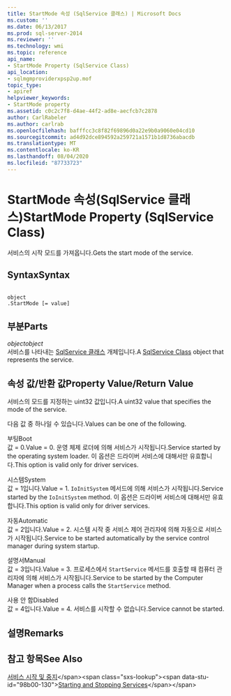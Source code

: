 ```yaml
---
title: StartMode 속성 (SqlService 클래스) | Microsoft Docs
ms.custom: ''
ms.date: 06/13/2017
ms.prod: sql-server-2014
ms.reviewer: ''
ms.technology: wmi
ms.topic: reference
api_name:
- StartMode Property (SqlService Class)
api_location:
- sqlmgmproviderxpsp2up.mof
topic_type:
- apiref
helpviewer_keywords:
- StartMode property
ms.assetid: c0c2c7f8-d4ae-44f2-ad8e-aecfcb7c2878
author: CarlRabeler
ms.author: carlrab
ms.openlocfilehash: bafffcc3c8f82f69896d0a22e9b0a9060e04cd10
ms.sourcegitcommit: ad4d92dce894592a259721a1571b1d8736abacdb
ms.translationtype: MT
ms.contentlocale: ko-KR
ms.lasthandoff: 08/04/2020
ms.locfileid: "87733723"
---
```

# <a name="startmode-property-sqlservice-class"></a><span data-ttu-id="98b00-102">StartMode 속성(SqlService 클래스)</span><span class="sxs-lookup"><span data-stu-id="98b00-102">StartMode Property (SqlService Class)</span></span>
  <span data-ttu-id="98b00-103">서비스의 시작 모드를 가져옵니다.</span><span class="sxs-lookup"><span data-stu-id="98b00-103">Gets the start mode of the service.</span></span>  
  
## <a name="syntax"></a><span data-ttu-id="98b00-104">Syntax</span><span class="sxs-lookup"><span data-stu-id="98b00-104">Syntax</span></span>  
  
```  
  
object  
.StartMode [= value]  
```  
  
## <a name="parts"></a><span data-ttu-id="98b00-105">부분</span><span class="sxs-lookup"><span data-stu-id="98b00-105">Parts</span></span>  
 <span data-ttu-id="98b00-106">*object*</span><span class="sxs-lookup"><span data-stu-id="98b00-106">*object*</span></span>  
 <span data-ttu-id="98b00-107">서비스를 나타내는 [SqlService 클래스](sqlservice-class.md) 개체입니다.</span><span class="sxs-lookup"><span data-stu-id="98b00-107">A [SqlService Class](sqlservice-class.md) object that represents the service.</span></span>  
  
## <a name="property-valuereturn-value"></a><span data-ttu-id="98b00-108">속성 값/반환 값</span><span class="sxs-lookup"><span data-stu-id="98b00-108">Property Value/Return Value</span></span>  
 <span data-ttu-id="98b00-109">서비스의 모드를 지정하는 uint32 값입니다.</span><span class="sxs-lookup"><span data-stu-id="98b00-109">A uint32 value that specifies the mode of the service.</span></span>  
  
 <span data-ttu-id="98b00-110">다음 값 중 하나일 수 있습니다.</span><span class="sxs-lookup"><span data-stu-id="98b00-110">Values can be one of the following.</span></span>  
  
 <span data-ttu-id="98b00-111">부팅</span><span class="sxs-lookup"><span data-stu-id="98b00-111">Boot</span></span>  
 <span data-ttu-id="98b00-112">값 = 0.</span><span class="sxs-lookup"><span data-stu-id="98b00-112">Value = 0.</span></span> <span data-ttu-id="98b00-113">운영 체제 로더에 의해 서비스가 시작됩니다.</span><span class="sxs-lookup"><span data-stu-id="98b00-113">Service started by the operating system loader.</span></span> <span data-ttu-id="98b00-114">이 옵션은 드라이버 서비스에 대해서만 유효합니다.</span><span class="sxs-lookup"><span data-stu-id="98b00-114">This option is valid only for driver services.</span></span>  
  
 <span data-ttu-id="98b00-115">시스템</span><span class="sxs-lookup"><span data-stu-id="98b00-115">System</span></span>  
 <span data-ttu-id="98b00-116">값 = 1입니다.</span><span class="sxs-lookup"><span data-stu-id="98b00-116">Value = 1.</span></span> <span data-ttu-id="98b00-117">`IoInitSystem` 메서드에 의해 서비스가 시작됩니다.</span><span class="sxs-lookup"><span data-stu-id="98b00-117">Service started by the `IoInitSystem` method.</span></span> <span data-ttu-id="98b00-118">이 옵션은 드라이버 서비스에 대해서만 유효합니다.</span><span class="sxs-lookup"><span data-stu-id="98b00-118">This option is valid only for driver services.</span></span>  
  
 <span data-ttu-id="98b00-119">자동</span><span class="sxs-lookup"><span data-stu-id="98b00-119">Automatic</span></span>  
 <span data-ttu-id="98b00-120">값 = 2입니다.</span><span class="sxs-lookup"><span data-stu-id="98b00-120">Value = 2.</span></span> <span data-ttu-id="98b00-121">시스템 시작 중 서비스 제어 관리자에 의해 자동으로 서비스가 시작됩니다.</span><span class="sxs-lookup"><span data-stu-id="98b00-121">Service to be started automatically by the service control manager during system startup.</span></span>  
  
 <span data-ttu-id="98b00-122">설명서</span><span class="sxs-lookup"><span data-stu-id="98b00-122">Manual</span></span>  
 <span data-ttu-id="98b00-123">값 = 3입니다.</span><span class="sxs-lookup"><span data-stu-id="98b00-123">Value = 3.</span></span> <span data-ttu-id="98b00-124">프로세스에서 `StartService` 메서드를 호출할 때 컴퓨터 관리자에 의해 서비스가 시작됩니다.</span><span class="sxs-lookup"><span data-stu-id="98b00-124">Service to be started by the Computer Manager when a process calls the `StartService` method.</span></span>  
  
 <span data-ttu-id="98b00-125">사용 안 함</span><span class="sxs-lookup"><span data-stu-id="98b00-125">Disabled</span></span>  
 <span data-ttu-id="98b00-126">값 = 4입니다.</span><span class="sxs-lookup"><span data-stu-id="98b00-126">Value = 4.</span></span> <span data-ttu-id="98b00-127">서비스를 시작할 수 없습니다.</span><span class="sxs-lookup"><span data-stu-id="98b00-127">Service cannot be started.</span></span>  
  
## <a name="remarks"></a><span data-ttu-id="98b00-128">설명</span><span class="sxs-lookup"><span data-stu-id="98b00-128">Remarks</span></span>  
  
## <a name="see-also"></a><span data-ttu-id="98b00-129">참고 항목</span><span class="sxs-lookup"><span data-stu-id="98b00-129">See Also</span></span>  
 <span data-ttu-id="98b00-130">[서비스 시작 및 중지](https://technet.microsoft.com/library/ms174886\(v=sql.105\).aspx)</span><span class="sxs-lookup"><span data-stu-id="98b00-130">[Starting and Stopping Services](https://technet.microsoft.com/library/ms174886\(v=sql.105\).aspx)</span></span>  
  
  
